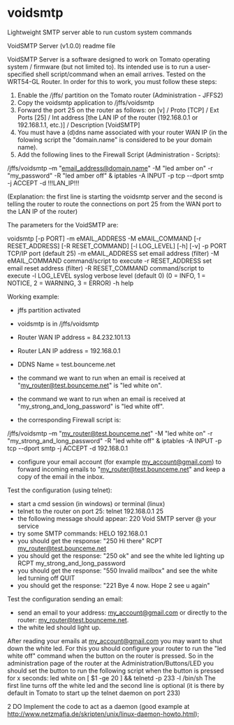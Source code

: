 # voidsmtp
Lightweight SMTP server able to run custom system commands

VoidSMTP Server (v1.0.0) readme file

VoidSMTP Server is a software designed to work on Tomato operating system / firmware (but not limited to). Its intended use is to run a user-specified shell script/command when an email arrives. Tested on the WRT54-GL Router.
In order for this to work, you must follow these steps:
1. Enable the /jffs/ partition on the Tomato router (Administration - JFFS2)
2. Copy the voidsmtp application to /jffs/voidsmtp
3. Forward the port 25 on the router as follows: on [v] / Proto [TCP] / Ext Ports [25] / Int address [the LAN IP of the router (192.168.0.1 or 192.168.1.1, etc.)] / Description [VoidSMTP]
4. You must have a (d)dns name associated with your router WAN IP (in the folowing script the "domain.name" is considered to be your domain name).
5. Add the following lines to the Firewall Script (Administration - Scripts):

/jffs/voidsmtp –m "email_address@domain.name" -M "led amber on" -r "my_password" -R "led amber off" &
iptables -A INPUT -p tcp --dport smtp -j ACCEPT -d !!!LAN_IP!!!

(Explanation: the first line is starting the voidsmtp server and the second is telling the router to route the connections on port 25 from the WAN port to the LAN IP of the router)

The parameters for the VoidSMTP are:

voidsmtp [-p PORT] -m eMAIL_ADDRESS -M eMAIL_COMMAND [-r RESET_ADDRESS] [-R RESET_COMMAND] [-l LOG_LEVEL] [-h] [-v]
 -p PORT                TCP/IP port (default 25)
 -m eMAIL_ADDRESS       set email address (filter)
 -M eMAIL_COMMAND       command/script to execute
 -r RESET_ADDRESS       set email reset address (filter)
 -R RESET_COMMAND       command/script to execute
 -l LOG_LEVEL           syslog verbose level (default 0) (0 = INFO, 1 = NOTICE, 2 = WARNING, 3 = ERROR)
 -h                     help

Working example:

- jffs partition activated
- voidsmtp is in /jffs/voidsmtp

- Router WAN IP address = 84.232.101.13
- Router LAN IP address = 192.168.0.1
- DDNS Name = test.bounceme.net

- the command we want to run when an email is received at "my_router@test.bounceme.net" is "led white on".
- the command we want to run when an email is received at "my_strong_and_long_password" is "led white off".

- the corresponding Firewall script is:

/jffs/voidsmtp –m "my_router@test.bounceme.net" -M "led white on" -r "my_strong_and_long_password" -R "led white off" &
iptables -A INPUT -p tcp --dport smtp -j ACCEPT -d 192.168.0.1

- configure your email account (for example my_account@gmail.com) to forward incoming emails to "my_router@test.bounceme.net" and keep a copy of the email in the inbox.

Test the configuration (using telnet):
- start a cmd session (in windows) or terminal (linux)
- telnet to the router on port 25:
telnet 192.168.0.1 25
- the following message should appear:
220 Void SMTP server @ your service
- try some SMTP commands:
HELO 192.168.0.1
- you should get the response: "250 Hi there"
RCPT my_router@test.bounceme.net
- you should get the response: "250 ok" and see the white led lighting up
RCPT my_strong_and_long_password
- you should get the response: "550 Invalid mailbox" and see the white led turning off
QUIT
- you should get the response: "221 Bye 4 now. Hope 2 see u again"

Test the configuration sending an email:
- send an email to your address: my_account@gmail.com or directly to the router: my_router@test.bounceme.net.
- the white led should light up.

After reading your emails at my_account@gmail.com you may want to shut down the white led. For this you should configure your router to run the "led white off" command when the button on the router is pressed. So in the administration page of the router at the Administration/Buttons/LED you should set the button to run the following script when the button is pressed for x seconds:
led white on
[ $1 -ge 20 ] && telnetd -p 233 -l /bin/sh
The first line turns off the white led and the second line is optional (it is there by default in Tomato to start up the telnet daemon on port 233)

2 DO
Implement the code to act as a daemon (good example at http://www.netzmafia.de/skripten/unix/linux-daemon-howto.html);

